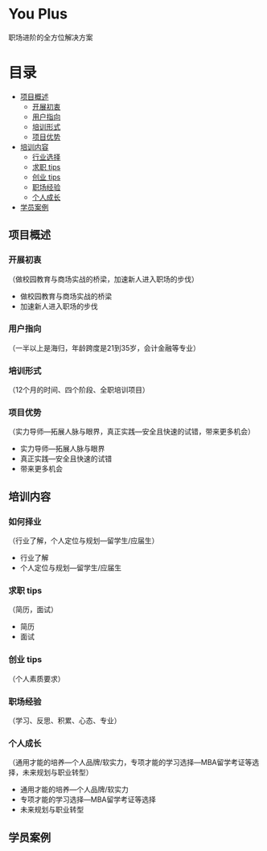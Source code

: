 # You Plus
职场进阶的全方位解决方案

目录
=================

<!--ts-->
   * [项目概述](#项目概述)
      * [开展初衷](#开展初衷)
      * [用户指向](#用户指向)
      * [培训形式](#培训形式)
      * [项目优势](#项目优势)
   * [培训内容](#培训内容)
      * [行业选择](#行业选择)
      * [求职 tips](#求职-tips)
      * [创业 tips](#创业-tips)
      * [职场经验](#职场经验)
      * [个人成长](#个人成长)
   * [学员案例](#学员案例)
<!--te-->


## 项目概述

### 开展初衷
（做校园教育与商场实战的桥梁，加速新人进入职场的步伐）
  * 做校园教育与商场实战的桥梁
  * 加速新人进入职场的步伐

### 用户指向
（一半以上是海归，年龄跨度是21到35岁，会计金融等专业）

### 培训形式
（12个月的时间、四个阶段、全职培训项目）

### 项目优势
（实力导师—拓展人脉与眼界，真正实践—安全且快速的试错，带来更多机会）
  * 实力导师—拓展人脉与眼界
  * 真正实践—安全且快速的试错
  * 带来更多机会

## 培训内容

### 如何择业
（行业了解，个人定位与规划—留学生/应届生）
  * 行业了解
  * 个人定位与规划—留学生/应届生

### 求职 tips
（简历，面试）
  * 简历
  * 面试

### 创业 tips
（个人素质要求）
### 职场经验
（学习、反思、积累、心态、专业）
### 个人成长
（通用才能的培养—个人品牌/软实力，专项才能的学习选择—MBA留学考证等选择，未来规划与职业转型）
  * 通用才能的培养—个人品牌/软实力
  * 专项才能的学习选择—MBA留学考证等选择
  * 未来规划与职业转型

## 学员案例
